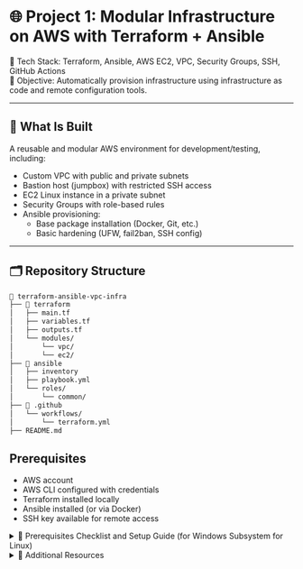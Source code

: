 # 🌐 Project 1: Modular Infrastructure on AWS with Terraform + Ansible

🧱 Tech Stack: Terraform, Ansible, AWS EC2, VPC, Security Groups, SSH, GitHub Actions  
🎯 Objective: Automatically provision infrastructure using infrastructure as code and remote configuration tools.

---

## 🚀 What Is Built

A reusable and modular AWS environment for development/testing, including:

- Custom VPC with public and private subnets
- Bastion host (jumpbox) with restricted SSH access
- EC2 Linux instance in a private subnet
- Security Groups with role-based rules
- Ansible provisioning:
  - Base package installation (Docker, Git, etc.)
  - Basic hardening (UFW, fail2ban, SSH config)

---

## 🗂️ Repository Structure

```bash
📁 terraform-ansible-vpc-infra
├── 📁 terraform
│   ├── main.tf
│   ├── variables.tf
│   ├── outputs.tf
│   └── modules/
│       └── vpc/
│       └── ec2/
├── 📁 ansible
│   ├── inventory
│   ├── playbook.yml
│   └── roles/
│       └── common/
├── 📁 .github
│   └── workflows/
│       └── terraform.yml
├── README.md
```

## Prerequisites

- AWS account
- AWS CLI configured with credentials
- Terraform installed locally
- Ansible installed (or via Docker)
- SSH key available for remote access

<details>
<summary>🔧 Prerequisites Checklist and Setup Guide (for Windows Subsystem for Linux)</summary>

**1. AWS Account (Free Tier)** 
- Sign up: https://aws.amazon.com/free/ 
- Create access keys from AWS Console → IAM → Users → Security credentials → Create access key 

**2. AWS CLI Installed and Configured** 
```bash
sudo apt update && sudo apt install awscli -y
aws configure
```
Provide:

- AWS Access Key ID
- AWS Secret Access Key
- Default region (e.g., us-east-1)
- Output format (e.g., json)

<details>
<summary>🔐 Secure your AWS credentials</summary>

❗ **Never commit credentials to GitHub** 

	### ✅ Safer alternatives:

<details><summary>**1. Use Environment Variables** (good for local + CI/CD):**</summary>
 
```bash
  export AWS_ACCESS_KEY_ID="your_key"
  export AWS_SECRET_ACCESS_KEY="your_secret"
```
<details>
<summary>**Detailed instructions for first time use:**</summary>

To persist across sessions, add them to your shell config file:

```bash
nano ~/.bashrc
```
# Add at the bottom:
```
export AWS_ACCESS_KEY_ID="your_access_key"
export AWS_SECRET_ACCESS_KEY="your_secret_key"
```
Then apply:

```bash
source ~/.bashrc
```
Test your credentials:

```bash
aws sts get-caller-identity
```
Protect sensitive files:

Create a .gitignore and add:

```bash
.env
*.tfvars
*.pem
```

🔴 Never store secrets directly in your code!

</details>
</details>


</details>
<details><summary>**2. Use .tfvars file (add to .gitignore):**</summary>
```hcl
aws_access_key = "your_key"
aws_secret_key = "your_secret"
```
</details>
<details><summary>**3. Named profiles in ~/.aws/credentials:**</summary>

```ini
[default]
aws_access_key_id = your_key
aws_secret_access_key = your_secret
```
</details>
<details><summary>**4. IAM Roles for EC2 or GitHub Actions (recommended in production)**</summary>

</details>

**3. Terraform Installed**

```bash
sudo apt install gnupg software-properties-common curl -y
curl -fsSL https://apt.releases.hashicorp.com/gpg | sudo gpg --dearmor -o /usr/share/keyrings/hashicorp-archive-keyring.gpg
echo "deb [signed-by=/usr/share/keyrings/hashicorp-archive-keyring.gpg] https://apt.releases.hashicorp.com $(lsb_release -cs) main" | sudo tee /etc/apt/sources.list.d/hashicorp.list
sudo apt update && sudo apt install terraform -y
terraform -version
```

**4. Ansible Installed**

```bash
sudo apt update && sudo apt install ansible -y
ansible --version
```

**5. SSH Key (for EC2 access)**
Check if one exists:

```bash
ls ~/.ssh/id_rsa.pub
```
If not, generate:

```bash
ssh-keygen -t rsa -b 4096 -C "your_email@example.com"
```

Upload your key to AWS Console → EC2 → Key Pairs → Import Key Pair → Paste contents of ~/.ssh/id_rsa.pub

**6. Git Installed**

```bash
sudo apt update && sudo apt install git -y
git --version
```
</details> 

<details>
  <summary>📎 Additional Resources</summary>

- [Terraform Docs](https://developer.hashicorp.com/terraform/docs)  
- [Ansible Docs](https://docs.ansible.com/)  
- [AWS Free Tier](https://aws.amazon.com/free/)

</details>

